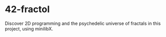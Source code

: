# 42-fractol
Discover 2D programming and the psychedelic universe of fractals in this project, using minilibX.
